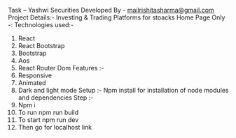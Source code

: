 Task – Yashwi Securities
Developed By - mailrishitasharma@gmail.com
Project Details:- Investing & Trading Platforms for stoacks
Home Page Only -:
Technologies used:-
1. React
2. React Bootstrap
3. Bootstrap
4. Aos
5. React Router Dom
Features :-
1. Responsive
2. Animated
3. Dark and light mode
Setup :- Npm install for installation of node modules and dependencies
Step :-
1. Npm i
2. To run npm run build
3. To start npm run dev
4. Then go for localhost link
